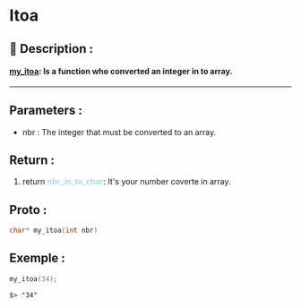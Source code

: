 # Itoa

## 📝 Description :
#### <u>**my_itoa**</u>: Is a function who converted an integer in to array.
---
## Parameters :
- nbr : The integer that must be converted to an array.

## Return :
1. return <span style="color:lightblue"> **nbr_in_to_char**</span>: It's your number coverte in array.
## Proto :
```c
char* my_itoa(int nbr)
```

## Exemple : 


```c
my_itoa(34);
```
```
$> "34"
```